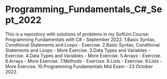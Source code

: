 # Programming_Fundamentals_C#_Sept_2022
This is a repository with solutions of problems in my SoftUni Course: Programming Fundamentals with C# - September 2022.
1.Basic Syntax, Conditional Statements and Loops - Exercise.
2.Basic Syntax, Conditional Statements and Loops - More Exercise.
3.Data Types and Variables - Exercise.
4.Data Types and Variables - More Exercise.
5.Arrays - Exercise.
6.Arrays - More Exercise.
7.Methods - Exercise.
8.Lists - Exercise.
9.Lists - More Exercise.
10.Programming Fundamentals Mid Exam - 23 October 2022.